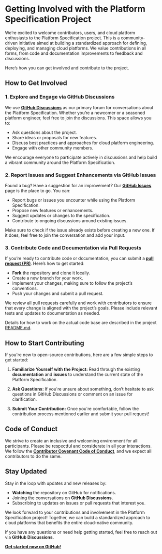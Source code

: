 # Getting Involved with the Platform Specification Project

We’re excited to welcome contributors, users, and cloud platform enthusiasts to the Platform Specification project. This is a community-driven initiative aimed at building a standardized approach for defining, deploying, and managing cloud platforms. We value contributions in all forms, from code and documentation improvements to feedback and discussions.

Here’s how you can get involved and contribute to the project.


## How to Get Involved

### 1. **Explore and Engage via GitHub Discussions**

We use **[GitHub Discussions](https://github.com/platformspec/site/discussions)** as our primary forum for conversations about the Platform Specification. Whether you’re a newcomer or a seasoned platform engineer, feel free to join the discussions. This space allows you to:

- Ask questions about the project.
- Share ideas or proposals for new features.
- Discuss best practices and approaches for cloud platform engineering.
- Engage with other community members.

We encourage everyone to participate actively in discussions and help build a vibrant community around the Platform Specification.

### 2. **Report Issues and Suggest Enhancements via GitHub Issues**

Found a bug? Have a suggestion for an improvement? Our **[GitHub Issues](https://github.com/platformspec/site/issues)** page is the place to go. You can:

- Report bugs or issues you encounter while using the Platform Specification.
- Propose new features or enhancements.
- Suggest updates or changes to the specification.
- Contribute to ongoing discussions around existing issues.

Make sure to check if the issue already exists before creating a new one. If it does, feel free to join the conversation and add your input.

### 3. **Contribute Code and Documentation via Pull Requests**

If you’re ready to contribute code or documentation, you can submit a **[pull request (PR)](https://github.com/platformspec/site/pulls)**. Here’s how to get started:

- **Fork** the repository and clone it locally.
- Create a new branch for your work.
- Implement your changes, making sure to follow the project’s conventions.
- Push your changes and submit a pull request.

We review all pull requests carefully and work with contributors to ensure that every change is aligned with the project’s goals. Please include relevant tests and updates to documentation as needed.

Details for how to work on the actual code base are described in the project [README.md](https://github.com/platformspec/site/blob/main/README.md).


## How to Start Contributing

If you're new to open-source contributions, here are a few simple steps to get started:

1. **Familiarize Yourself with the Project:**
   Read through the existing **documentation** and **issues** to understand the current state of the Platform Specification.

2. **Ask Questions:**
   If you're unsure about something, don’t hesitate to ask questions in GitHub Discussions or comment on an issue for clarification.

3. **Submit Your Contribution:**
   Once you're comfortable, follow the contribution process mentioned earlier and submit your pull request!


## Code of Conduct

We strive to create an inclusive and welcoming environment for all participants. Please be respectful and considerate in all your interactions. We follow the **[Contributor Covenant Code of Conduct](https://github.com/platformspec/site/blob/main/CODE_OF_CONDUCT.md)**, and we expect all contributors to do the same.


## Stay Updated

Stay in the loop with updates and new releases by:

- **Watching** the repository on GitHub for notifications.
- Joining the conversations on **GitHub Discussions**.
- Subscribing to updates on issues or pull requests that interest you.


We look forward to your contributions and involvement in the Platform Specification project! Together, we can build a standardized approach to cloud platforms that benefits the entire cloud-native community.

If you have any questions or need help getting started, feel free to reach out via **GitHub Discussions**.



**[Get started now on GitHub!](https://github.com/platformspec/site)**

